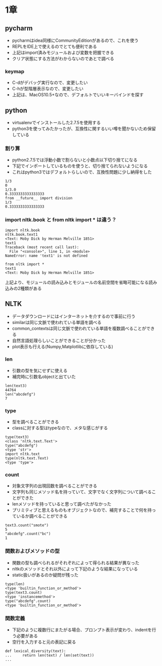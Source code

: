# 1章

## pycharm
* pycharmはidea同様にCommunityEditionがあるので、これを使う
* REPLをIDE上で使えるのでとても便利である
* 上記はimport済みモジュールおよび変数を把握できる
* クリア状態にする方法がわからないのであとで調べる

### keymap
* C-dがデバッグ実行なので、変更したい
* C-hが型階層表示なので、変更したい
* 上記は、MacOS10.5+なので、デフォルトでいいキーバインドを探す

## python
* virtualenvでインストールした2.7.5を使用する
* python3を使ってみたかったが、互換性に関するいい噂を聞かないため保留している

### 割り算
* python2.7.5では浮動小数で割らないと小数点以下切り捨てになる
* 下記でインポートしているものを使うと、切り捨てられないようになる
* これはpython3ではデフォルトらしいので、互換性問題に少し納得をした

```
1/3
0
1/3.0
0.3333333333333333
from __future__ import division
1/3
0.3333333333333333
```

### import nltk.book と from nltk import * は違う？

```
import nltk.book
nltk.book.text1
<Text: Moby Dick by Herman Melville 1851>
text1
Traceback (most recent call last):
  File "<console>", line 1, in <module>
NameError: name 'text1' is not defined
```

```
from nltk import *
text1
<Text: Moby Dick by Herman Melville 1851>
```

上記より、モジュールの読み込みとモジュールの名前空間を省略可能になる読み込みの2種類がある

## NLTK
* データダウンロードにはインターネットを介するので事前に行う
* similarは同じ文脈で使われている単語を調べる
* common_contextsは同じ文脈で使われている単語を複数調べることができる
* 自然言語処理らしいことができることが分かった
* plot表示も行える(Numpy,Matplotlibに依存している)

### len

* 引数の型を気にせずに使える
* 補完時に引数名objectと出ていた

```
len(text3)
44764
len("abcdefg")
7
```

### type

* 型を調べることができる
* classに対する型はtypeなので、メタな感じがする

```
type(text3)
<class 'nltk.text.Text'>
type("abcdefg")
<type 'str'>
import nltk.text
type(nltk.text.Text)
<type 'type'>
```

### count

* 対象文字列の出現回数を調べることができる
* 文字列も同じメソッド名を持っていて、文字でなく文字列について調べることができた
* lenメソッドを持っていると思って調べたがなかった
* プリミティブと思えるものもオブジェクトなので、補完することで何を持っているか調べることができる


```
text3.count("smote")
5
"abcdefg".count("bc")
1
```

### 関数およびメソッドの型

* 関数の型も調べられるがそれぞれによって得られる結果が異なった
* nltkのメソッドとそれ以外によって下記のような結果になっている
* static扱いがあるのか疑問が残った

```
type(len)
<type 'builtin_function_or_method'>
type(text3.count)
<type 'instancemethod'>
type("abcdefg".count)
<type 'builtin_function_or_method'>
```

### 関数定義

* 下記のように複数行にまたがる場合、プロンプト表示が変わり、indentを行う必要がある
* 空行を入力すると元の表記に戻る

```
def lexical_diversity(text):
...     return len(text) / len(set(text))
...
```
